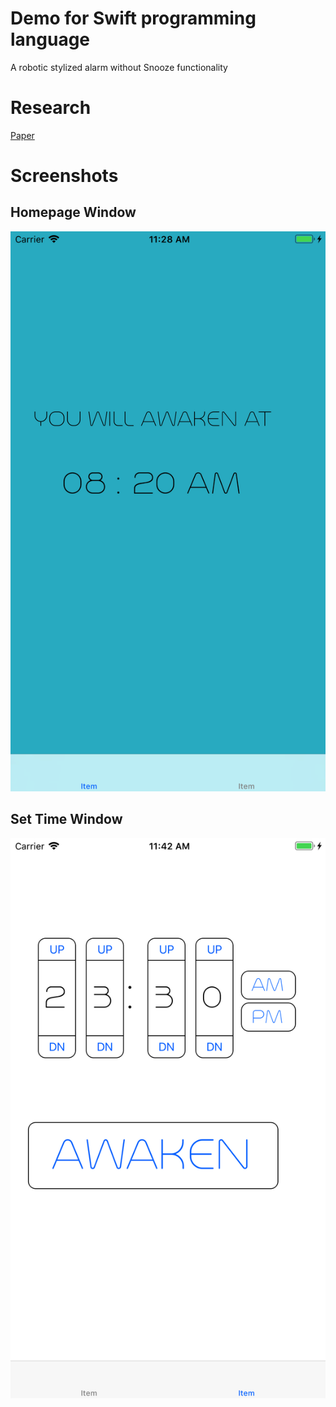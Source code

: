 # Demo for Swift programming language
A robotic stylized alarm without Snooze functionality

# Research
[Paper](https://github.com/richard-chiang/WakeMeUp/blob/master/Swift%20Technical%20Analysis.pdf)

# Screenshots

## Homepage Window
![Homepage Window](https://github.com/richard-chiang/WakeMeUp/blob/master/Wake%20Me%20Up/ScreenShots/homepage.png)

## Set Time Window
![Set Time Window](https://github.com/richard-chiang/WakeMeUp/blob/master/Wake%20Me%20Up/ScreenShots/setter-page.png)

